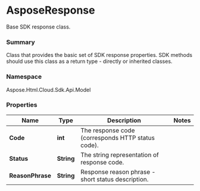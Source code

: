 # AsposeResponse

Base SDK response class. 

### Summary

Class that provides the basic set of SDK response properties. 
SDK methods should use this class as a return type - directly or inherited classes.

### Namespace 

Aspose.Html.Cloud.Sdk.Api.Model

### Properties

Name | Type | Description  | Notes
------------- | ------------- | ------------- | -------------
**Code** | **int**| The response code (corresponds HTTP status code). | 
**Status** | **String**| The string representation of response code. |
**ReasonPhrase** | **String**| Response reason phrase - short status description. |